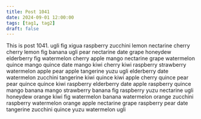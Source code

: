 ```yaml
---
title: Post 1041
date: 2024-09-01 12:00:00
tags: [tag1, tag2]
draft: false
---
```

This is post 1041.
ugli
fig
xigua
raspberry
zucchini
lemon
nectarine
cherry
cherry
lemon
fig
banana
ugli
pear
nectarine
date
grape
honeydew
elderberry
fig
watermelon
cherry
apple
mango
nectarine
grape
watermelon
quince
mango
quince
date
mango
kiwi
cherry
kiwi
raspberry
strawberry
watermelon
apple
pear
apple
tangerine
yuzu
ugli
elderberry
date
watermelon
zucchini
tangerine
kiwi
quince
kiwi
apple
cherry
quince
pear
pear
quince
quince
kiwi
raspberry
elderberry
date
apple
raspberry
quince
mango
banana
mango
strawberry
banana
fig
raspberry
yuzu
nectarine
ugli
honeydew
orange
kiwi
fig
watermelon
banana
watermelon
orange
zucchini
raspberry
watermelon
orange
apple
nectarine
grape
raspberry
pear
date
tangerine
zucchini
quince
yuzu
watermelon
ugli

